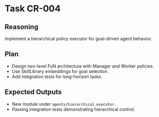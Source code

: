 # Task CR-004
## Reasoning
Implement a hierarchical policy executor for goal-driven agent behavior.
## Plan
- Design two-level FuN architecture with Manager and Worker policies.
- Use SkillLibrary embeddings for goal selection.
- Add integration tests for long-horizon tasks.
## Expected Outputs
- New module under `agents/hierarchical_executor`.
- Passing integration tests demonstrating hierarchical control.
